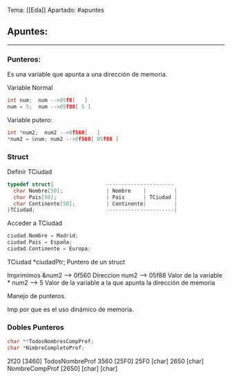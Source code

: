Tema: [[Eda]]
Apartado: #apuntes

## Apuntes:
---

### Punteros:

Es una variable que apunta a una dirección de memoria.
  
  Variable Normal
```c
int num;  num -->05f8[   ]
num = 5;  num -->05f88[ 5 ]
```

  Variable putero:
```c
int *num2;  num2 -->0f560[   ]
*num2 = &num; num2 -->0f560[ 05f88 ]
```
### Struct

Definir TCiudad
```c
typedef struct{                 ----------------------
  char Nombre[50];              | Nombre    |         |
  char Pais[50];                | Pais      | TCiudad |
  char Continente[50];          | Continente|         |
}TCiudad;                       ----------------------|         
```

Acceder a TCiudad
```C
ciudad.Nombre = Madrid;
ciudad.Pais = España;
ciudad.Continente = Europa;
```

TCiudad *ciudadPtr;  Puntero de un struct

Imprimimos
	&num2 --> 0f560   Direccion
	num2  --> 05f88   Valor de la variable
	* num2 --> 5       Valor de la variable a la que apunta la dirección de memoria

Manejo de punteros.

  Imp por que es el uso dinámico de memoria.
 
### Dobles Punteros

```c
char **TodosNombresCompProf;
char *NimbreCompletoProf;
```
 2f20 [3460] TodosNombreProf 
 3560 [25F0]                               25F0 [char]        2650 [char] NombreCompProf
	  [2650]                                       [char]                 [char] 

